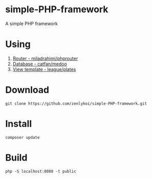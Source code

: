 # simple-PHP-framework
A simple PHP framework

# Using
1. [Router - miladrahimi/phprouter](https://github.com/miladrahimi/phprouter)
2. [Database - catfan/medoo](https://medoo.in/doc)
3. [View template - league/plates](http://platesphp.com/v3/)

# Download
```
git clone https://github.com/zenlykoi/simple-PHP-framework.git
```

# Install
```
composer update
```

# Build
```
php -S localhost:8080 -t public
```
